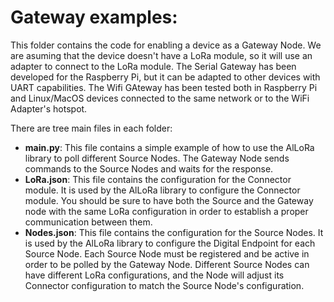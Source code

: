 # Gateway examples: 

This folder contains the code for enabling a device as a Gateway Node. 
We are asuming that the device doesn't have a LoRa module, so it will use an adapter to connect to the LoRa module. 
The Serial Gateway has been developed for the Raspberry Pi, but it can be adapted to other devices with UART capabilities. 
The Wifi GAteway has been tested both in Raspberry Pi and Linux/MacOS devices connected to the same network or to the WiFi Adapter's hotspot.

There are tree main files in each folder:

- **main.py**: This file contains a simple example of how to use the AlLoRa library to poll different Source Nodes. The Gateway Node sends commands to the Source Nodes and waits for the response. 
- **LoRa.json**: This file contains the configuration for the Connector module. It is used by the AlLoRa library to configure the Connector module. You should be sure to have both the Source and the Gateway node with the same LoRa configuration in order to establish a proper communication between them.
- **Nodes.json**: This file contains the configuration for the Source Nodes. It is used by the AlLoRa library to configure the Digital Endpoint for each Source Node. Each Source Node must be registered and be active in order to be polled by the Gateway Node. Different Source Nodes can have different LoRa configurations, and the Node will adjust its Connector configuration to match the Source Node's configuration.